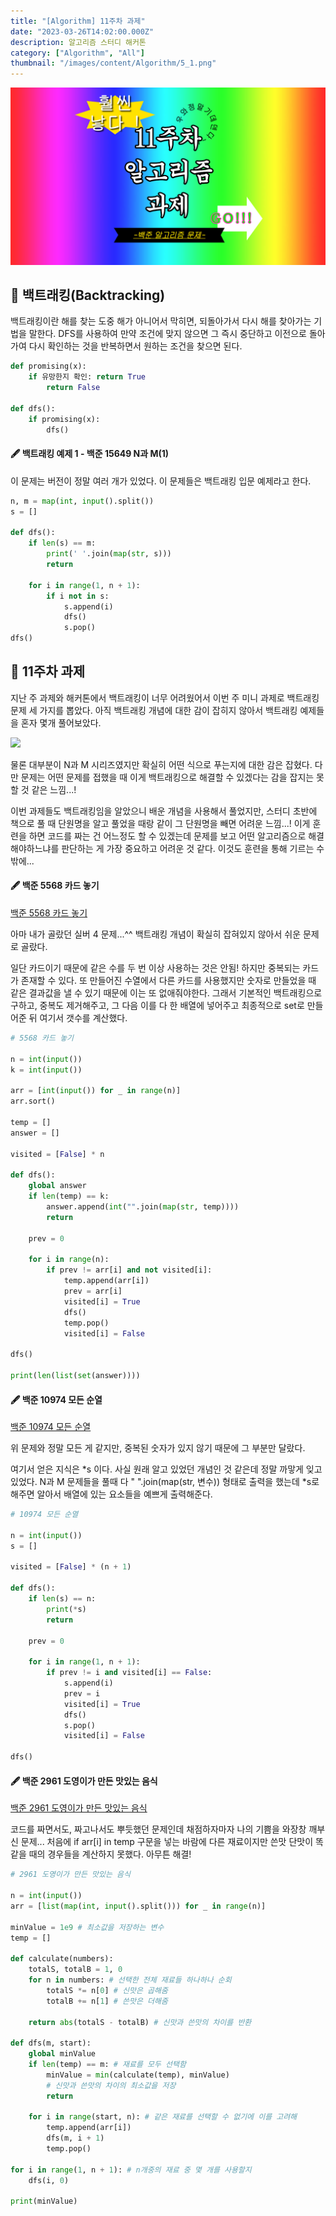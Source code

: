 ```yaml
---
title: "[Algorithm] 11주차 과제"
date: "2023-03-26T14:02:00.000Z"
description: 알고리즘 스터디 해커톤
category: ["Algorithm", "All"]
thumbnail: "/images/content/Algorithm/5_1.png"
---
```


![Thumbnail](./1.png)

## 🍭 백트래킹(Backtracking)

백트래킹이란 해를 찾는 도중 해가 아니어서 막히면, 되돌아가서 다시 해를 찾아가는 기법을 말한다. DFS를 사용하여 만약 조건에 맞지 않으면 그 즉시 중단하고 이전으로 돌아가여 다시 확인하는 것을 반복하면서 원하는 조건을 찾으면 된다.

```python
def promising(x):
	if 유망한지 확인: return True
    	return False

def dfs():
	if promising(x):
		dfs()
```

#### 🖋 백트래킹 예제 1 - 백준 15649 N과 M(1)

이 문제는 버전이 정말 여러 개가 있었다. 이 문제들은 백트래킹 입문 예제라고 한다.

```python
n, m = map(int, input().split())
s = []

def dfs():
    if len(s) == m:
        print(' '.join(map(str, s)))
        return

    for i in range(1, n + 1):
        if i not in s:
            s.append(i)
            dfs()
            s.pop()
dfs()
```

## 🌱 11주차 과제

지난 주 과제와 해커톤에서 백트래킹이 너무 어려웠어서 이번 주 미니 과제로 백트래킹 문제 세 가지를 뽑았다. 아직 백트래킹 개념에 대한 감이 잡히지 않아서 백트래킹 예제들을 혼자 몇개 풀어보았다.

![](https://velog.velcdn.com/images/wlsdk0313/post/c1da5331-deb1-4db9-ad63-5421d7d5d74b/image.png)

물론 대부분이 N과 M 시리즈였지만 확실히 어떤 식으로 푸는지에 대한 감은 잡혔다. 다만 문제는 어떤 문제를 접했을 때 이게 백트래킹으로 해결할 수 있겠다는 감을 잡지는 못할 것 같은 느낌...!

이번 과제들도 백트래킹임을 알았으니 배운 개념을 사용해서 풀었지만, 스터디 초반에 책으로 풀 때 단원명을 알고 풀었을 때랑 같이 그 단원명을 빼면 어려운 느낌...! 이게 훈련을 하면 코드를 짜는 건 어느정도 할 수 있겠는데 문제를 보고 어떤 알고리즘으로 해결해야하느냐를 판단하는 게 가장 중요하고 어려운 것 같다. 이것도 훈련을 통해 기르는 수밖에...

#### 🖋 백준 5568 카드 놓기

[백준 5568 카드 놓기](https://www.acmicpc.net/problem/5568)

아마 내가 골랐던 실버 4 문제...^^ 백트래킹 개념이 확실히 잡혀있지 않아서 쉬운 문제로 골랐다.

일단 카드이기 때문에 같은 수를 두 번 이상 사용하는 것은 안됨! 하지만 중복되는 카드가 존재할 수 있다. 또 만들어진 수열에서 다른 카드를 사용했지만 숫자로 만들었을 때 같은 결과값을 낼 수 있기 때문에 이는 또 없애줘야한다. 그래서 기본적인 백트래킹으로 구하고, 중복도 제거해주고, 그 다음 이를 다 한 배열에 넣어주고 최종적으로 set로 만들어준 뒤 여기서 갯수를 계산했다.

```python
# 5568 카드 놓기

n = int(input())
k = int(input())

arr = [int(input()) for _ in range(n)]
arr.sort()

temp = []
answer = []

visited = [False] * n

def dfs():
    global answer
    if len(temp) == k:
        answer.append(int("".join(map(str, temp))))
        return

    prev = 0

    for i in range(n):
        if prev != arr[i] and not visited[i]:
            temp.append(arr[i])
            prev = arr[i]
            visited[i] = True
            dfs()
            temp.pop()
            visited[i] = False

dfs()

print(len(list(set(answer))))
```

#### 🖋 백준 10974 모든 순열

[백준 10974 모든 순열](https://www.acmicpc.net/problem/10974)

위 문제와 정말 모든 게 같지만, 중복된 숫자가 있지 않기 때문에 그 부분만 달랐다.

여기서 얻은 지식은 *s 이다. 사실 원래 알고 있었던 개념인 것 같은데 정말 까맣게 잊고 있었다. N과 M 문제들을 풀때 다 " ".join(map(str, 변수)) 형태로 출력을 했는데 *s로 해주면 알아서 배열에 있는 요소들을 예쁘게 출력해준다.

```python
# 10974 모든 순열

n = int(input())
s = []

visited = [False] * (n + 1)

def dfs():
    if len(s) == n:
        print(*s)
        return

    prev = 0

    for i in range(1, n + 1):
        if prev != i and visited[i] == False:
            s.append(i)
            prev = i
            visited[i] = True
            dfs()
            s.pop()
            visited[i] = False

dfs()
```

#### 🖋 백준 2961 도영이가 만든 맛있는 음식

[백준 2961 도영이가 만든 맛있는 음식](https://www.acmicpc.net/problem/2961)

코드를 짜면서도, 짜고나서도 뿌듯했던 문제인데 채점하자마자 나의 기쁨을 와장창 깨부신 문제... 처음에 if arr[i] in temp 구문을 넣는 바람에 다른 재료이지만 쓴맛 단맛이 똑같을 때의 경우들을 계산하지 못했다. 아무튼 해결!

```python
# 2961 도영이가 만든 맛있는 음식

n = int(input())
arr = [list(map(int, input().split())) for _ in range(n)]

minValue = 1e9 # 최소값을 저장하는 변수
temp = []

def calculate(numbers):
    totalS, totalB = 1, 0
    for n in numbers: # 선택한 전체 재료들 하나하나 순회
        totalS *= n[0] # 신맛은 곱해줌
        totalB += n[1] # 쓴맛은 더해줌

    return abs(totalS - totalB) # 신맛과 쓴맛의 차이를 반환

def dfs(m, start):
    global minValue
    if len(temp) == m: # 재료를 모두 선택함
        minValue = min(calculate(temp), minValue)
        # 신맛과 쓴맛의 차이의 최소값을 저장
        return

    for i in range(start, n): # 같은 재료를 선택할 수 없기에 이를 고려해
        temp.append(arr[i])
        dfs(m, i + 1)
        temp.pop()

for i in range(1, n + 1): # n개중의 재료 중 몇 개를 사용할지
    dfs(i, 0)

print(minValue)
```
